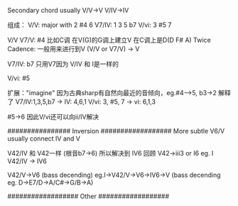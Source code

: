 Secondary chord usually V/V->V  V/IV->IV

组成：
V/V: major with 2 #4 6
V7/IV: 1 3 5 b7
V/vi: 3 #5 7

V/V  V7/V: #4
比如C调 在V(G)的G调上建立V 在C调上是D(D F# A)
Twice Cadence: 一般用来进行到V (V/V or V7/V) -> V 

V7/IV: b7
只用V7因为 V/IV 和 I是一样的

V/vi: #5

扩展："imagine"
因为古典sharp有自然向最近的音倾向，eg.#4—>5, b3->2
解释了 V7/IV:1,3,5,b7 -> IV: 4,6,1
      V/vi: 3, #5, 7 -> vi: 6,1,3

#5->6 因此V/vi还可以向ii/IV解决


################ Inversion ##################
More subtle
V6/V usually connect IV and V


V42/IV 和 V42一样 (根音b7->6) 所以解决到 IV6
回顾 V42->iii3 or I6
eg. I V42/IV -> IV6

V42/V->V6 (bass decending) 
eg.I->V42/V->V6->IV6->V (bass decending eg. D->E7/D->A/C#->G/B->A) 


##################   Other   ##################